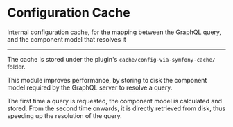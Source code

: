 # Configuration Cache

Internal configuration cache, for the mapping between the GraphQL query, and the component model that resolves it

---

The cache is stored under the plugin's `cache/config-via-symfony-cache/` folder.

This module improves performance, by storing to disk the component model required by the GraphQL server to resolve a query.

The first time a query is requested, the component model is calculated and stored. From the second time onwards, it is directly retrieved from disk, thus speeding up the resolution of the query.
